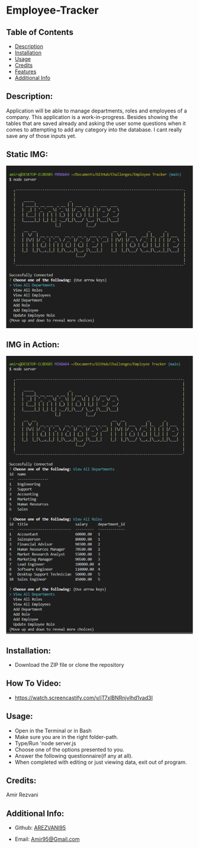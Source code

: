 # Employee-Tracker

## Table of Contents

- [Description](#description)
- [Installation](#installation)
- [Usage](#usage)
- [Credits](#Credits)
- [Features](#features)
- [Additional Info](#additional-info)

## Description:
Application will be able to manage departments, roles and employees of a company.
This application is a work-in-progress.
Besides showing the tables that are saved already and asking the user some questions when it comes to attempting to add any category into the database. I cant really save any of those inputs yet. 

## Static IMG:
![Displaying-Code](/img/Static-IMG.PNG)

## IMG in Action:
![Code-Presentation](/img/IMG-In-Action.PNG)

## Installation:
- Download the ZIP file or clone the repository

## How To Video:
- https://watch.screencastify.com/v/iT7xlBNRnjvIhd1vad3I

## Usage:
- Open in the Terminal or in Bash
- Make sure you are in the right folder-path.
- Type/Run 'node server.js
- Choose one of the options presented to you.
- Answer the following questionnaire(if any at all).
- When completed with editing or just viewing data, exit out of program.

## Credits:
Amir Rezvani

## Additional Info:

- Github: [AREZVANI95](https://github.com/AREZVANI95)

- Email: Amir95@Gmail.com